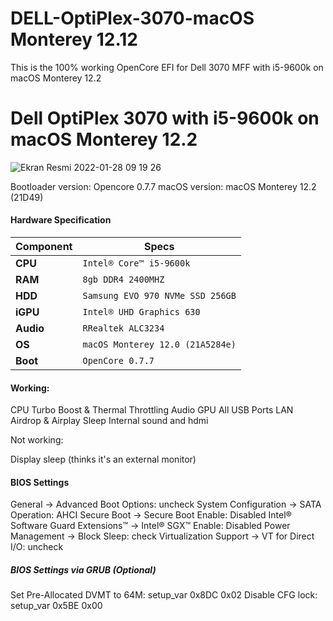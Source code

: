 # DELL-OptiPlex-3070-macOS Monterey 12.12

This is the 100% working OpenCore EFI for Dell 3070 MFF with i5-9600k on macOS Monterey 12.2
 

Dell OptiPlex 3070 with i5-9600k on macOS Monterey 12.2
============================================

![Ekran Resmi 2022-01-28 09 19 26](https://user-images.githubusercontent.com/68928938/151511964-a49b9d4d-c296-414a-adcd-b1c70587d650.png)

Bootloader version: Opencore 0.7.7
macOS version: macOS Monterey 12.2 (21D49)

#### Hardware Specification
| Component | Specs |
|------------|----------------------------------------|
| **CPU**     | `Intel® Core™ i5-9600k` |   
| **RAM**     | `8gb DDR4 2400MHZ`|   
| **HDD**     | `Samsung EVO 970 NVMe SSD 256GB`|
| **iGPU**    | `Intel® UHD Graphics 630`|
| **Audio**   | `RRealtek ALC3234`|
| **OS**      | `macOS Monterey 12.0 (21A5284e)`|
| **Boot**    | `OpenCore 0.7.7`|


#### Working: 

CPU Turbo Boost & Thermal Throttling
Audio
GPU 
All USB Ports
LAN
Airdrop & Airplay
Sleep
Internal sound and hdmi

Not working: 

Display sleep (thinks it's an external monitor)  

#### BIOS Settings

General → Advanced Boot Options: uncheck
System Configuration → SATA Operation: AHCI
Secure Boot → Secure Boot Enable: Disabled
Intel® Software Guard Extensions™ → Intel® SGX™ Enable: Disabled
Power Management → Block Sleep: check
Virtualization Support → VT for Direct I/O: uncheck

##### BIOS Settings via GRUB (Optional)

Set Pre-Allocated DVMT to 64M: setup_var 0x8DC 0x02
Disable CFG lock: setup_var 0x5BE 0x00
